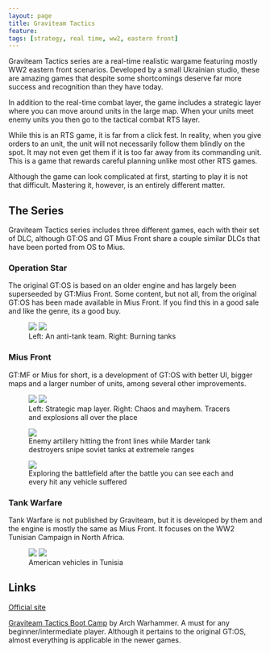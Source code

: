 ```yaml
---
layout: page
title: Graviteam Tactics
feature: 
tags: [strategy, real time, ww2, eastern front]
---
```


Graviteam Tactics series are a real-time realistic wargame featuring mostly WW2 eastern front scenarios. Developed by a small Ukrainian studio, these are amazing games that despite some shortcomings deserve far more success and recognition than they have today.

In addition to the real-time combat layer, the game includes a strategic layer where you can move around units in the large map. When your units meet enemy units you then go to the tactical combat RTS layer.

While this is an RTS game, it is far from a click fest. In reality, when you give orders to an unit, the unit will not necessarily follow them blindly on the spot. It may not even get them if it is too far away from its commanding unit. This is a game that rewards careful planning unlike most other RTS games.

Although the game can look complicated at first, starting to play it is not that difficult. Mastering it, however, is an entirely different matter.

## The Series

Graviteam Tactics series includes three different games, each with their set of DLC, although GT:OS and GT Mius Front share a couple similar DLCs that have been ported from OS to Mius.

### Operation Star

The original GT:OS is based on an older engine and has largely been superseeded by GT:Mius Front. Some content, but not all, from the original GT:OS has been made available in Mius Front. If you find this in a good sale and like the genre, its a good buy.

<figure class="half">
    <a href="https://i.imgur.com/j0v9DIh.jpg"><img src="https://i.imgur.com/j0v9DIh.jpg"></a>
    <a href="https://i.imgur.com/usIWr72.jpg"><img src="https://i.imgur.com/usIWr72.jpg"></a>
    <figcaption>Left: An anti-tank team. Right: Burning tanks</figcaption>
</figure>

### Mius Front

GT:MF or Mius for short, is a development of GT:OS with better UI, bigger maps and a larger number of units, among several other improvements.

<figure class="half">
    <a href="https://i.imgur.com/rmyKyfF.jpg"><img src="https://i.imgur.com/rmyKyfF.jpg"></a>
    <a href="https://i.imgur.com/jqr9t7a.jpg"><img src="https://i.imgur.com/jqr9t7a.jpg"></a>
    <figcaption>Left: Strategic map layer. Right: Chaos and mayhem. Tracers and explosions all over the place</figcaption>
</figure>
<figure class="">
    <a href="https://i.imgur.com/JS8dU2V.jpg"><img src="https://i.imgur.com/JS8dU2V.jpg"></a>
    <figcaption>Enemy artillery hitting the front lines while Marder tank destroyers snipe soviet tanks at extremele ranges</figcaption>
</figure>
<figure class="">
    <a href="https://i.imgur.com/NdAOHbZ.jpg"><img src="https://i.imgur.com/NdAOHbZ.jpg"></a>
    <figcaption>Exploring the battlefield after the battle you can see each and every hit any vehicle suffered</figcaption>
</figure>

### Tank Warfare

Tank Warfare is not published by Graviteam, but it is developed by them and the engine is mostly the same as Mius Front. It focuses on the WW2 Tunisian Campaign in North Africa.

<figure class="half">
    <a href="https://i.imgur.com/gw7KD8p.jpg"><img src="https://i.imgur.com/gw7KD8p.jpg"></a>
    <a href="https://i.imgur.com/6nQMeZK.jpg"><img src="https://i.imgur.com/6nQMeZK.jpg"></a>
    <figcaption>American vehicles in Tunisia</figcaption>
</figure>

## Links

[Official site](http://graviteam.com/)

[Graviteam Tactics Boot Camp](https://www.youtube.com/playlist?annotation_id=annotation_2578436857&feature=iv&list=PLx6N3LVwgba0n_wweLFzT_r0-cKi_LIhC&src_vid=E6MWbXT4dlw) by Arch Warhammer. A must for any beginner/intermediate player. Although it pertains to the original GT:OS, almost everything is applicable in the newer games.
